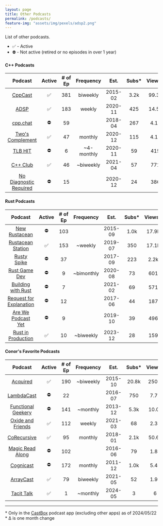 ```yaml
---
layout: page
title: Other Podcasts
permalink: /podcasts/
feature-img: "assets/img/pexels/adsp2.png"
---
```


List of other podcasts.

* ✅ - Active
* ⛔ - Not active (retired or no episodes in over 1 year)

#### C++ Podcasts 

|                          Podcast                           | Active | # of Ep | Frequency  |  Est.   | Subs* | Views* | Sub Δ | Views Δ |
| :--------------------------------------------------------: | :----: | :-----: | :--------: | :-----: | :---: | :----: | :---: | :-----: |
|              [CppCast](https://cppcast.com/)               |   ✅    |   381   |  biweekly  | 2015-02 | 3.2k  | 99.3k  | +100  |  +600   |
|            [ADSP](https://adspthepodcast.com/)             |   ✅    |   183   |   weekly   | 2020-11 |  425  | 14.5k  |  +26  |  +400   |
|               [cpp.chat](https://cpp.chat/)                |   ⛔    |   59    |            | 2018-04 |  267  |  4.1k  |   -   |    -    |
|    [Two's Complement](https://www.twoscomplement.org/)     |   ✅    |   47    |  monthly   | 2020-12 |  115  |  4.1k  |  +9   |  +200   |
|                [TLB HIT](https://tlbh.it/)                 |   ⛔    |    6    | ~4-monthly | 2020-11 |  59   |  415   |   -   |    -    |
|              [C++ Club](https://cppclub.uk/)               |   ✅    |   46    | ~biweekly  | 2021-04 |  57   |  771   |  +2   |   +21   |
| [No Diagnostic Required](https://nodiagnosticrequired.tv/) |   ⛔    |   15    |            | 2020-12 |  24   |  386   |   -   |    -    |

#### Rust Podcasts

|                                    Podcast                                    | Active | # of Ep | Frequency  |  Est.   | Subs* | Views* | Sub Δ | Views Δ |
| :---------------------------------------------------------------------------: | :----: | :-----: | :--------: | :-----: | :---: | :----: | :---: | :-----: |
|                  [New Rustacean](https://newrustacean.com/)                   |   ⛔    |   103   |            | 2015-09 | 1.0k  | 17.9k  |   -   |    -    |
|              [Rustacean Station](https://rustacean-station.org/)              |   ✅    |   153   |  ~weekly   | 2019-07 |  350  | 17.1k  |  +20  |  +300   |
|               [Rusty Spike](https://twitter.com/rustyspikecast)               |   ⛔    |   37    |            | 2017-09 |  223  |  2.2k  |   -   |    -    |
|                   [Rust Game Dev](https://rustgamedev.com/)                   |   ⛔    |    9    | ~bimonthly | 2020-08 |  73   |  601   |   -   |    -    |
|          [Building with Rust](https://anchor.fm/building-with-rust)           |   ⛔    |    7    |            | 2021-02 |  69   |  571   |   -   |    -    |
| [Request for Explanation](https://request-for-explanation.github.io/podcast/) |   ⛔    |   12    |            | 2017-06 |  44   |  187   |   -   |    -    |
|         [Are We Podcast Yet](https://soundcloud.com/arewepodcastyet)          |   ⛔    |    9    |            | 2019-10 |  39   |  496   |   -   |    -    |
|              [Rust in Production](https://corrode.dev/podcast/)               |   ✅    |   10    | ~biweekly  | 2023-12 |  28   |  159   |  +8   |   +46   |

#### Conor's Favorite Podcasts

|                                Podcast                                 | Active | # of Ep | Frequency |  Est.   | Subs* | Views* | Sub Δ | Views Δ |
| :--------------------------------------------------------------------: | :----: | :-----: | :-------: | :-----: | :---: | :----: | :---: | :-----: |
|                    [Acquired](https://acquired.fm/)                    |   ✅    |   190   | ~biweekly | 2015-10 | 20.8k | 250.5  | +5400 | +12200  |
|            [LambdaCast](https://soundcloud.com/lambda-cast)            |   ⛔    |   22    |           | 2016-07 |  750  |  7.7k  |   -   |    -    |
|        [Functional Geekery](https://www.functionalgeekery.com/)        |   ⛔    |   141   | ~monthly  | 2013-12 | 5.3k  | 10.0k  |   -   |    -    |
| [Oxide and Friends](https://oxide.computer/podcasts/oxide-and-friends) |   ✅    |   112   |  weekly   | 2021-03 |  68   |  2.3k  |  +6   |  +100   |
|                [CoRecursive](https://corecursive.com/)                 |   ✅    |   95    |  monthly  | 2018-01 | 2.1k  | 50.6k  | +100  |  +400   |
|           [Magic Read Along](http://www.magicreadalong.com/)           |   ⛔    |   102   |           | 2016-06 |  79   |  1.8k  |   -   |    -    |
|      [Cognicast](https://www.cognitect.com/cognicast/index.html)       |   ⛔    |   172   |  monthly  | 2011-12 | 1.0k  |  5.4k  |   -   |    -    |
|                [ArrayCast](https://www.arraycast.com/)                 |   ✅    |   79    | biweekly  | 2021-05 |  52   |  1.9k  |  +3   |  +200   |
|                  [Tacit Talk](https://tacittalk.com/)                  |   ✅    |    1    | ~monthly  | 2024-05 |   3   |   6    |  +3   |   +6    |

----

\* Only in the [CastBox](https://castbox.fm/) podcast app (excluding other apps) as of 2024/05/22
<br>\* Δ is one month change
